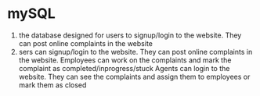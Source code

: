 # mySQL
1. the database designed for users to signup/login to the website. They can post online complaints in the website
2. sers can signup/login to the website. They can post online complaints in the website.
Employees can work on the complaints and mark the complaint as completed/inprogress/stuck
Agents can login to the website. They can see the complaints and assign them to employees or mark them as closed
